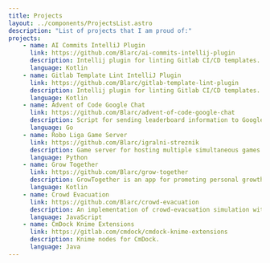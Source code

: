 ```yaml
---
title: Projects
layout: ../components/ProjectsList.astro
description: "List of projects that I am proud of:"
projects:
    - name: AI Commits IntelliJ Plugin
      link: https://github.com/Blarc/ai-commits-intellij-plugin
      description: Intellij plugin for linting Gitlab CI/CD templates.
      language: Kotlin
    - name: Gitlab Template Lint IntelliJ Plugin
      link: https://github.com/Blarc/gitlab-template-lint-plugin
      description: Intellij plugin for linting Gitlab CI/CD templates.
      language: Kotlin
    - name: Advent of Code Google Chat
      link: https://github.com/Blarc/advent-of-code-google-chat
      description: Script for sending leaderboard information to Google Chat space.
      language: Go
    - name: Robo Liga Game Server
      link: https://github.com/Blarc/igralni-streznik
      description: Game server for hosting multiple simultaneous games for university competition called Robo Liga.
      language: Python
    - name: Grow Together
      link: https://github.com/Blarc/grow-together
      description: GrowTogether is an app for promoting personal growth via challenges, which users can assign to each other.
      language: Kotlin
    - name: Crowd Evacuation
      link: https://github.com/Blarc/crowd-evacuation
      description: An implementation of crowd-evacuation simulation with p5.js.
      language: JavaScript
    - name: CmDock Knime Extensions
      link: https://gitlab.com/cmdock/cmdock-knime-extensions
      description: Knime nodes for CmDock.
      language: Java
---
```




